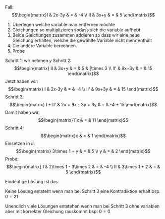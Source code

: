 Fall:
$$\begin{matrix}I & 2x-3y & = & -4 \\ II & 3x+y & = & 5 \end{matrix}$$

1. Überlegen welche variable man entfernen möchte
2. Gleichungen so multiplizieren sodass sich die variable aufhebt
3. Beide Gleichungen zusammen addieren so dass wir eine neue Gleichung erhalten, welche die gewählte Variable nicht mehr enthält
4. Die andere Variable berechnen.
5. Probe

Schritt 1: wir nehmen $y$
Schritt 2:
$$\begin{matrix} II & 3x+y & = & 5 & |\times 3 \\ II' & 9x+3y & = & 15 \end{matrix}$$
Jetzt haben wir:
$$\begin{matrix} I & 2x-3y & = & -4 \\ II' & 9x+3y & = & 15  \end{matrix}$$
Schritt 3: 
$$\begin{matrix} I + II' & 2x + 9x - 3y + 3y & = &  -4 + 15 \end{matrix}$$
Damit haben wir:
$$\begin{matrix}11x & = & 11 \end{matrix}$$
Schritt 4:
$$\begin{matrix}x & = & 1 \end{matrix}$$
Einsetzen in $II$:
$$\begin{matrix} 3\times 1 + y & = & 5 \\ y & = & 2 \end{matrix}$$
Probe:
$$\begin{matrix} I & 2\times 1 - 3\times 2 & = & -4  \\ II & 3\times 1 + 2 & = & 5 \end{matrix}$$

Eindeutige Lösung ist das

Keine Lösung entsteht wenn man bei Schritt 3 eine Kontradiktion erhält bsp: $0=21$

Unendlich viele Lösungen entstehen wenn man bei Schritt 3 ohne variablen aber mit korrekter Gleichung rauskommt bsp: $0=0$ 